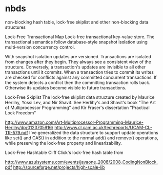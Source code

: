 # nbds
non-blocking hash table, lock-free skiplist and other non-blocking data structures

Lock-Free Transactional Map
Lock-free transactional key-value store. The transactional semantics follow database-style snapshot isolation using multi-version concurrency control.

With snapshot isolation updates are versioned. Transactions are isolated from changes after they begin. They always see a consistent view of the structure. Conversely, a transaction's updates are invisible to all other transactions until it commits. When a transaction tries to commit its writes are checked for conflicts against any committed concurrent transactions. If the system detects a conflict then the committing transaction rolls back. Otherwise its updates become visible to future transactions.

Lock-Free Skiplist
The lock-free skiplist data structure created by Maurice Herlihy, Yossi Lev, and Nir Shavit. See Herlihy's and Shavit's book "The Art of Multiprocessor Programming" and Kir Fraser's dissertation "Practical Lock Freedom"

http://www.amazon.com/Art-Multiprocessor-Programming-Maurice-Herlihy/dp/0123705916/
http://www.cl.cam.ac.uk/techreports/UCAM-CL-TR-579.pdf
I've generalized the data structure to support update operations like set() and CAS() in addition to the normal add() and remove() operations, while preserving the lock-free property and linearizability.

Lock-Free Hashtable
Cliff Click's lock-free hash table from

http://www.azulsystems.com/events/javaone_2008/2008_CodingNonBlock.pdf
http://sourceforge.net/projects/high-scale-lib
